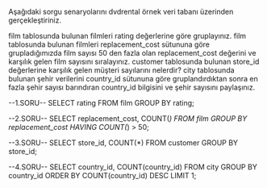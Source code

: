 Aşağıdaki sorgu senaryolarını dvdrental örnek veri tabanı üzerinden gerçekleştiriniz.

film tablosunda bulunan filmleri rating değerlerine göre gruplayınız.
film tablosunda bulunan filmleri replacement_cost sütununa göre grupladığımızda film sayısı 50 den fazla olan replacement_cost değerini ve karşılık gelen film sayısını sıralayınız.
customer tablosunda bulunan store_id değerlerine karşılık gelen müşteri sayılarını nelerdir?
city tablosunda bulunan şehir verilerini country_id sütununa göre gruplandırdıktan sonra en fazla şehir sayısı barındıran country_id bilgisini ve şehir sayısını paylaşınız.


--1.SORU--
SELECT rating FROM film 
GROUP BY rating;


--2.SORU--
SELECT replacement_cost, COUNT(*) FROM film
GROUP BY replacement_cost 
HAVING COUNT(*) > 50;


--3.SORU--
SELECT store_id, COUNT(*) FROM customer
GROUP BY store_id;


--4.SORU--
SELECT country_id, COUNT(country_id) FROM city
GROUP BY country_id
ORDER BY COUNT(country_id) DESC
LIMIT 1;
